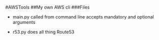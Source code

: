 #AWSTools
##My own AWS cli
###Files
- main.py
  called from command line
  accepts mandatory and optional arguments

- r53.py
  does all thing Route53